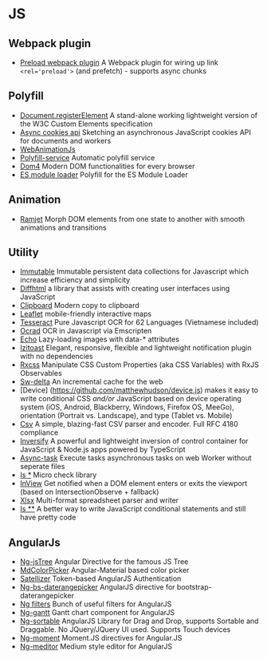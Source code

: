 # JS

## Webpack plugin
+ [Preload webpack plugin](https://github.com/googlechrome/preload-webpack-plugin) A Webpack plugin for wiring up link `<rel='preload'>` (and prefetch) - supports async chunks

## Polyfill
+ [Document.registerElement](https://github.com/WebReflection/document-register-element) A stand-alone working lightweight version of the W3C Custom Elements specification
+ [Async cookies api](https://github.com/WICG/async-cookies-api) Sketching an asynchronous JavaScript cookies API for documents and workers
+ [WebAnimationJs](https://github.com/web-animations/web-animations-js)
+ [Polyfill-service](https://github.com/Financial-Times/polyfill-service) Automatic polyfill service
+ [Dom4](https://github.com/WebReflection/dom4) Modern DOM functionalities for every browser
+ [ES module loader](https://github.com/ModuleLoader/es-module-loader) Polyfill for the ES Module Loader

## Animation
+ [Ramjet](https://github.com/rich-harris/ramjet) Morph DOM elements from one state to another with smooth animations and transitions

## Utility
+ [Immutable](https://github.com/facebook/immutable-js) Immutable persistent data collections for Javascript which increase efficiency and simplicity
+ [Diffhtml](https://github.com/tbranyen/diffhtml) a library that assists with creating user interfaces using JavaScript
+ [Clipboard](https://github.com/zenorocha/clipboard.js) Modern copy to clipboard
+ [Leaflet](http://leafletjs.com) mobile-friendly interactive maps
+ [Tesseract](https://github.com/naptha/tesseract.js) Pure Javascript OCR for 62 Languages (Vietnamese included)
+ [Ocrad](https://github.com/antimatter15/ocrad.js) OCR in Javascript via Emscripten
+ [Echo](https://github.com/toddmotto/echo) Lazy-loading images with data-* attributes
+ [Izitoast](http://izitoast.marcelodolce.com) Elegant, responsive, flexible and lightweight notification plugin with no dependencies
+ [Rxcss](https://github.com/davidkpiano/rxcss) Manipulate CSS Custom Properties (aka CSS Variables) with RxJS Observables
+ [Sw-delta](https://github.com/gmetais/sw-delta) An incremental cache for the web
+ [Device] (https://github.com/matthewhudson/device.js) makes it easy to write conditional CSS _and/or_ JavaScript based on device operating system (iOS, Android, Blackberry, Windows, Firefox OS, MeeGo), orientation (Portrait vs. Landscape), and type (Tablet vs. Mobile)
+ [Csv](https://github.com/knrz/CSV.js) A simple, blazing-fast CSV parser and encoder. Full RFC 4180 compliance
+ [Inversify](https://github.com/inversify/InversifyJS) A powerful and lightweight inversion of control container for JavaScript & Node.js apps powered by TypeScript
+ [Async-task](https://github.com/gorillatron/async-task) Execute tasks asynchronous tasks on web Worker without seperate files
+ [Is *](https://github.com/arasatasaygin/is.js) Micro check library
+ [InView](https://github.com/camwiegert/in-view) Get notified when a DOM element enters or exits the viewport (based on IntersectionObserve + fallback)
+ [Xlsx](https://github.com/SheetJS/js-xlsx) Multi-format spreadsheet parser and writer
+ [Is **](https://github.com/jumpkick-studios/Is) A better way to write JavaScript conditional statements and still have pretty code

## AngularJs
+ [Ng-jsTree](https://github.com/ezraroi/ngJsTree?utm_source=twitterfeed) Angular Directive for the famous JS Tree
+ [MdColorPicker](https://github.com/brianpkelley/md-color-picker) Angular-Material based color picker
+ [Satellizer](https://github.com/sahat/satellizer) Token-based AngularJS Authentication
+ [Ng-bs-daterangepicker](https://github.com/luisfarzati/ng-bs-daterangepicker) AngularJS directive for bootstrap-daterangepicker
+ [Ng filters](https://github.com/a8m/angular-filter) Bunch of useful filters for AngularJS
+ [Ng-gantt](https://github.com/angular-gantt/angular-gantt) Gantt chart component for AngularJS
+ [Ng-sortable](https://github.com/a5hik/ng-sortable) AngularJS Library for Drag and Drop, supports Sortable and Draggable. No JQuery/JQuery UI used. Supports Touch devices
+ [Ng-moment](https://github.com/urish/angular-moment) Moment.JS directives for Angular.JS
+ [Ng-meditor](https://github.com/icattlecoder/ngMeditor) Medium style editor for AngularJS
